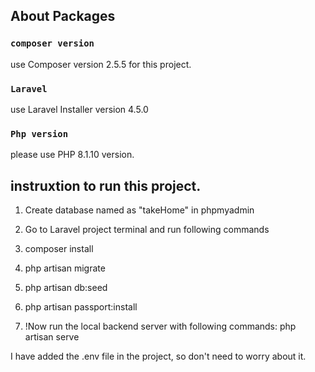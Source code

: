 ## About Packages

### `composer version`

use Composer version 2.5.5 for this project.

### `Laravel`

use Laravel Installer version 4.5.0

### `Php version`

please use PHP 8.1.10 version.

## instruxtion to run this project.

1. Create database named as "takeHome" in phpmyadmin

2. Go to Laravel project terminal and run following commands

3. composer install

4. php artisan migrate

5. php artisan db:seed

6. php artisan passport:install

7. !Now run the local backend server with following commands:
   php artisan serve

I have added the .env file in the project, so don't need to worry about it.
